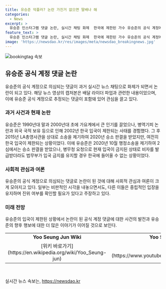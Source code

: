 ```yaml
---
title: 유승준 악플러? 논란 가진거 없으면 딸배나 해
categories:
  - News
excerpt: >
  유승준 인스타그램 댓글 논란, 실시간 채팅 화제  한국에 제한된 가수 유승준의 공식 계정에 작성된 배달 라이더에 대한 논란적 댓글이 화제다. 유승준은 2002년 병역기피로 한국 입국이 제한됐고, 2015년 LA총영사관을 상대로 소송을 제기해 승소를 받았으나 현재도 한국 입국이 제한되어 있다. 최근 유승준의 공식 인스타그램 계정에 작성된 댓글이 논란이 되고 있는 가운데, 관련 실시간 채팅 캡처본이 온라인 커뮤니티에 주목받고 있다.
feature_text: >
  유승준 인스타그램 댓글 논란, 실시간 채팅 화제  한국에 제한된 가수 유승준의 공식 계정에 작성된 배달 라이더에 대한 논란적 댓글이 화제다. 유승준은 2002년 병역기피로 한국 입국이 제한됐고, 2015년 LA총영사관을 상대로 소송을 제기해 승소를 받았으나 현재도 한국 입국이 제한되어 있다. 최근 유승준의 공식 인스타그램 계정에 작성된 댓글이 논란이 되고 있는 가운데, 관련 실시간 채팅 캡처본이 온라인 커뮤니티에 주목받고 있다.
image: 'https://newsdao.kr/res/images/meta/newsdao_breakingnews.jpg'
---
```


<p><img src="https://newsdao.kr/res/images/meta/newsdao_breakingnews.jpg" alt="bookingtag 속보" /></p>

<h2 data-ke-size="size26">유승준 공식 계정 댓글 논란</h2>

<p data-ke-size="size16">유승준의 공식 계정으로 의심되는 댓글이 과거 실시간 뉴스 채팅으로 화제가 되면서 논란이 되고 있다. 해당 뉴스 영상의 캡처본은 배달 라이더 파업과 관련한 내용이었으며, 이에 유승준 공식 계정으로 추정되는 댓글이 포함돼 있어 관심을 끌고 있다.</p>

<h3>과거 사건과 현재 논란</h3>

<p data-ke-size="size16">유승준은 1990년대 말과 2000년대 초에 가요계에서 큰 인기를 끌었으나, 병역기피 논란과 외국 국적 보유 등으로 인해 2002년 한국 입국이 제한되는 사태를 경험했다. 그 후 2015년 LA총영사관을 상대로 소송을 제기하여 2020년 승소 판결을 받았지만, 여전히 한국 입국이 제한되는 상황이었다. 이에 유승준은 2020년 10월 행정소송을 제기하여 2심에서는 승소 판결을 받았으나, 병무청 요청으로 현재 입국이 금지된 상태로 비자를 발급받더라도 법무부가 입국 금지를 유지할 경우 한국에 들어올 수 없는 상황이었다.</p>

<h3>사회적 관심과 여론</h3>

<p data-ke-size="size16">유승준의 공식 계정으로 의심되는 댓글로 논란이 된 것에 대해 사회적 관심과 여론이 크게 모아지고 있다. 일부는 비판적인 시각을 내놓으면서도, 다른 이들은 중립적인 입장을 유지하며 진위 여부를 확인할 필요가 있다고 주장하고 있다.</p>

<h3>미래 전망</h3>

<p data-ke-size="size16">유승준의 입국이 제한된 상황에서 논란이 된 공식 계정 댓글에 대한 사건의 발전과 유승준의 향후 행보에 대한 더 많은 이야기가 이어질 것으로 보인다.</p>

<table>
  <tr>
    <td style="text-align: center; height: 17px;"><b>Yoo Seung Jun Wiki</b></td>
    <td style="text-align: center; height: 17px;"><b>Yoo Seung Jun YouTube</b></td>
  </tr>
  <tr>
    <td style="text-align: center; height: 17px;">[위키 바로가기](https://en.wikipedia.org/wiki/Yoo_Seung-jun)</td>
    <td style="text-align: center; height: 17px;">[유튜브 바로가기](https://www.youtube.com/user/YOOSEUNGJUNWORLD)</td>
  </tr>
</table>

<p data-ke-size="size16">&nbsp;</p>
실시간 뉴스 속보는, <a href="https://newsdao.kr" rel="dofollow">https://newsdao.kr</a>


